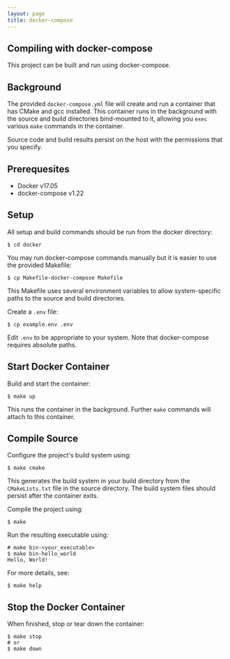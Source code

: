 ```yaml
---
layout: page
title: docker-compose
---
```


## Compiling with docker-compose

This project can be built and run using docker-compose.


## Background

The provided `docker-compose.yml` file will create and run a container that has CMake and gcc installed. This container runs in the background with the source and build directories bind-mounted to it, allowing you `exec` various `make` commands in the container.

Source code and build results persist on the host with the permissions that you specify.


## Prerequesites

  * Docker v17.05
  * docker-compose v1.22


## Setup

All setup and build commands should be run from the docker directory:

```
$ cd docker
```

You may run docker-compose commands manually but it is easier to use the provided Makefile:
```
$ cp Makefile-docker-compose Makefile
```

This Makefile uses several environment variables to allow system-specific paths
to the source and build directories.

Create a `.env` file:
```
$ cp example.env .env
```

Edit `.env` to be appropriate to your system.
Note that docker-compose requires absolute paths.


## Start Docker Container

Build and start the container:
```
$ make up
```

This runs the container in the background. Further `make` commands
will attach to this container.


## Compile Source

Configure the project's build system using:
```
$ make cmake
```

This generates the build system in your build directory
from the `CMakeLists.txt` file in the source directory.
The build system files should persist after the container exits.

Compile the project using:
```
$ make
```

Run the resulting executable using:
```
# make bin-<your_executable>
$ make bin-hello_world
Hello, World!
```

For more details, see:
```
$ make help
```


## Stop the Docker Container

When finished, stop or tear down the container:
```
$ make stop
# or
$ make down
```
